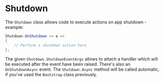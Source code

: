 # Shutdown

The `Shutdown` class allows code to execute actions on app shutdown - example:

```cs
Shutdown.OnShutdown += e => 
{
	// Perform a shutdown action here
};
```

The given `Shutdown.ShutdownEventArgs` allows to attach a handler which will be executed after the event have been raised. There's also an `OnShutdownAsync` event. The `Shutdown.Async` method will be called automatic, if you've used the `Bootstrap` class previously.
